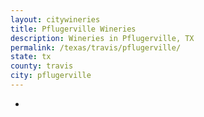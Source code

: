 ```yaml
---
layout: citywineries
title: Pflugerville Wineries
description: Wineries in Pflugerville, TX
permalink: /texas/travis/pflugerville/
state: tx
county: travis
city: pflugerville
---
```

-
